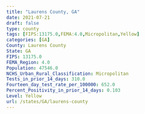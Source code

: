 ```yaml
---
title: "Laurens County, GA"
date: 2021-07-21
draft: false
type: county
tags: [FIPS:13175.0,FEMA:4.0,Micropolitan,Yellow]
categories: [GA]
County: Laurens County
State: GA
FIPS: 13175.0
FEMA_Region: 4.0
Population: 47546.0
NCHS_Urban_Rural_Classification: Micropolitan
Tests_in_prior_14_days: 310.0
Fourteen_day_test_rate_per_100000: 652.0
Percent_Positivity_in_prior_14_days: 0.103
Level: Yellow
url: /states/GA/laurens-county
---
```



